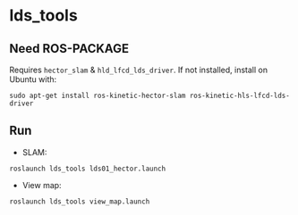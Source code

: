 # lds_tools
## Need ROS-PACKAGE
Requires ``hector_slam`` & ``hld_lfcd_lds_driver``.
If not installed, install on Ubuntu with:
```
sudo apt-get install ros-kinetic-hector-slam ros-kinetic-hls-lfcd-lds-driver 
```
## Run
- SLAM:
```
roslaunch lds_tools lds01_hector.launch 
```
- View map:
```
roslaunch lds_tools view_map.launch 
```